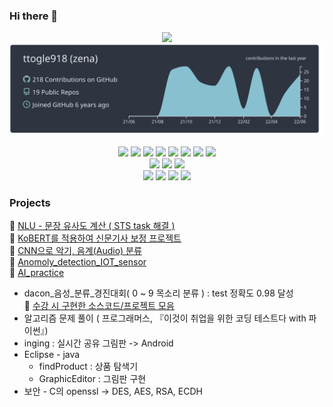 ### Hi there 👋


<div align='center'>
<img src='https://hits.seeyoufarm.com/api/count/incr/badge.svg?url=https%3A%2F%2Fgithub.com%2Fttogle918&count_bg=%23939393&title_bg=%23000000&icon=&icon_color=%23E7E7E7&title=hits&edge_flat=false)](https://hits.seeyoufarm.com'/>  
<br>
<img src='https://raw.githubusercontent.com/ttogle918/ttogle918/main/profile-summary-card-output/nord_dark/0-profile-details.svg'/>
</div>

<br>

<div align='center'>
<img src="https://img.shields.io/badge/-Pytorch-000?style=flat-square&logo=Pytorch&logoColor=#792EE5"/>
<img src="https://img.shields.io/badge/-pytorch lightning-000?style=flat-square&logo=pytorchlightning&logoColor=#792EE5"/>
<img src="https://img.shields.io/badge/-TensorFlow-000?style=flat-square&logo=TensorFlow&logoColor=#FF6F00"/>
<img src="https://img.shields.io/badge/-Keras-000?style=flat-square&logo=Keras&logoColor=#D00000"/>
<img src="https://img.shields.io/badge/-python-000?style=flat-square&logo=python&logoColor=#3776AB"/>
<img src="https://img.shields.io/badge/-c++-000?style=flat-square&logo=cplusplus&logoColor=#007ACC"/>
<img src="https://img.shields.io/badge/-java-000?style=flat-square&logo=Eclipse&logoColor=#2C2255"/>
<img src="https://img.shields.io/badge/-pandas-000?style=flat-square&logo=pandas&logoColor=#150458"/>
</div>

<div align='center'>
<img src="https://img.shields.io/badge/-mongodb-000?style=flat-square&logo=mongodb&logoColor=#007ACC"/>
<img src="https://img.shields.io/badge/-mysql-000?style=flat-square&logo=mysql&logoColor=#4479A1"/>
<img src="https://img.shields.io/badge/-sqlite-000?style=flat-square&logo=sqlite&logoColor=#003B57"/>
</div>
<div align='center'>
<img src="https://img.shields.io/badge/-google colab-000?style=flat-square&logo=googlecolab&logoColor=#F9AB00"/>
<img src="https://img.shields.io/badge/-jupyter-000?style=flat-square&logo=jupyter&logoColor=#F37626"/>
<img src="https://img.shields.io/badge/-vscode-000?style=flat-square&logo=visualstudiocode&logoColor=#007ACC"/>
<img src="https://img.shields.io/badge/-Anaconda-000?style=flat-square&logo=Anaconda&logoColor=#44A833"/>
</div>



### Projects

💬 [NLU - 문장 유사도 계산 ( STS task 해결 )](https://github.com/ttogle918/NLU_3-)  
💬 [KoBERT를 적용하여 신문기사 보정 프로젝트](https://github.com/ttogle918/news_by_kobert)  
💬 [CNN으로 악기, 음계(Audio) 분류](https://github.com/ttogle918/classify_instrument_by_CNN)  
💬 [Anomoly_detection_IOT_sensor](https://github.com/ttogle918/Anomoly_detection_IOT_sensor)  
💬 [AI_practice](https://github.com/ttogle918/AI_practice)  
  - dacon_음성_분류_경진대회( 0 ~ 9 목소리 분류 ) : test 정확도 0.98 달성  
💬 [수강 시 구현한 소스코드/프로젝트 모음](https://github.com/ttogle918/mju_study)
  - 알고리즘 문제 풀이 ( 프로그래머스, 『이것이 취업을 위한 코딩 테스트다 with 파이썬』)
  - inging : 실시간 공유 그림판 -> Android
  - Eclipse - java
    - findProduct : 상품 탐색기
    - GraphicEditor : 그림판 구현
  - 보안 - C의 openssl -> DES, AES, RSA, ECDH

<!--
**ttogle918/ttogle918** is a ✨ _special_ ✨ repository because its `README.md` (this file) appears on your GitHub profile.

Here are some ideas to get you started:

- 🔭 I’m currently working on ...
- 🌱 I’m currently learning ...
- 👯 I’m looking to collaborate on ...
- 🤔 I’m looking for help with ...
- 💬 Ask me about ...
- 📫 How to reach me: ...
- 😄 Pronouns: ...
- ⚡ Fun fact: ...
-->
